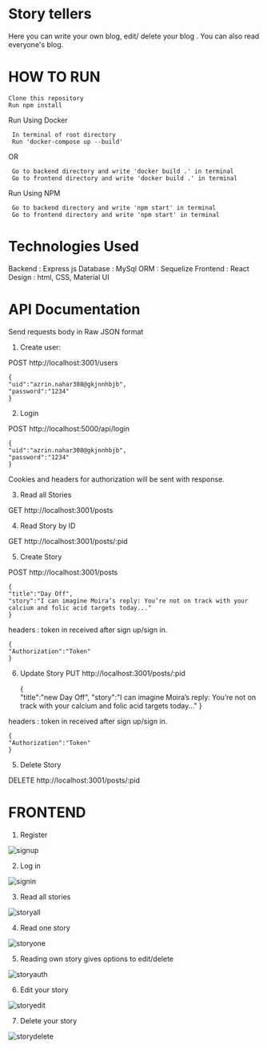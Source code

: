 # Story tellers
Here you can write your own blog, edit/ delete your blog . You can also read everyone's blog.

# HOW TO RUN
    Clone this repository
    Run npm install

  Run Using Docker

     In terminal of root directory
     Run 'docker-compose up --build'

  OR

     Go to backend directory and write 'docker build .' in terminal
     Go to frontend directory and write 'docker build .' in terminal

  Run Using NPM

     Go to backend directory and write 'npm start' in terminal
     Go to frontend directory and write 'npm start' in terminal



# Technologies Used

   Backend : Express js
   Database : MySql
   ORM : Sequelize
   Frontend : React
   Design : html, CSS, Material UI
    

# API Documentation
Send requests body in Raw JSON format
1. Create user:

POST http://localhost:3001/users

    {
    "uid":"azrin.nahar308@gkjnnhbjb",
    "password":"1234"
    }

2. Login 

POST http://localhost:5000/api/login

    {
    "uid":"azrin.nahar308@gkjnnhbjb",
    "password":"1234"
    }

Cookies and headers for authorization will be sent with response.

3. Read all Stories

GET http://localhost:3001/posts

4. Read Story by ID

GET http://localhost:3001/posts/:pid

5. Create Story

POST http://localhost:3001/posts


    {   
    "title":"Day Off",
    "story":"I can imagine Moira’s reply: You’re not on track with your calcium and folic acid targets today..."
    }

    
headers : token in received after sign up/sign in.

    {
    "Authorization":"Token" 
    }

6. Update Story
PUT http://localhost:3001/posts/:pid


    {   
    "title":"new Day Off",
    "story":"I can imagine Moira’s reply: You’re not on track with your calcium and folic acid targets today..."
    }



headers : token in received after sign up/sign in.

    {
    "Authorization":"Token" 
    }

    
5. Delete Story

DELETE http://localhost:3001/posts/:pid

# FRONTEND

1. Register

![signup](https://user-images.githubusercontent.com/42313074/122336259-5da67e80-cf5e-11eb-817f-a84fb73a86f7.PNG)

2. Log in


![signin](https://user-images.githubusercontent.com/42313074/122336435-af4f0900-cf5e-11eb-9e20-386a1dc4ccaa.PNG)

3. Read all stories

![storyall](https://user-images.githubusercontent.com/42313074/122336496-c7bf2380-cf5e-11eb-8a54-6a6422bb9aac.PNG)


4. Read one story

![storyone](https://user-images.githubusercontent.com/42313074/122336566-e1f90180-cf5e-11eb-86ca-ce8c8ff6b433.PNG)


5. Reading own story gives options to edit/delete

![storyauth](https://user-images.githubusercontent.com/42313074/122336610-efae8700-cf5e-11eb-83fb-7a9ced7e8818.PNG)


6. Edit your story

![storyedit](https://user-images.githubusercontent.com/42313074/122336661-02c15700-cf5f-11eb-9122-5e126198528e.PNG)


7. Delete your story

![storydelete](https://user-images.githubusercontent.com/42313074/122336713-166cbd80-cf5f-11eb-8da2-991ee86a7698.PNG)
